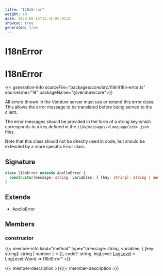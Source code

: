 ```yaml
---
title: "I18nError"
weight: 10
date: 2023-06-13T12:31:09.911Z
showtoc: true
generated: true
---
```

<!-- This file was generated from the Vendure source. Do not modify. Instead, re-run the "docs:build" script -->

# I18nError
<div class="symbol">


# I18nError

{{< generation-info sourceFile="packages/core/src/i18n/i18n-error.ts" sourceLine="18" packageName="@vendure/core">}}

All errors thrown in the Vendure server must use or extend this error class. This allows the
error message to be translated before being served to the client.

The error messages should be provided in the form of a string key which corresponds to
a key defined in the `i18n/messages/<languageCode>.json` files.

Note that this class should not be directly used in code, but should be extended by
a more specific Error class.

## Signature

```TypeScript
class I18nError extends ApolloError {
  constructor(message: string, variables: { [key: string]: string | number } = {}, code?: string, logLevel: LogLevel = LogLevel.Warn)
}
```
## Extends

 * ApolloError


## Members

### constructor

{{< member-info kind="method" type="(message: string, variables: { [key: string]: string | number } = {}, code?: string, logLevel: <a href='/typescript-api/logger/log-level#loglevel'>LogLevel</a> = LogLevel.Warn) => I18nError"  >}}

{{< member-description >}}{{< /member-description >}}


</div>

